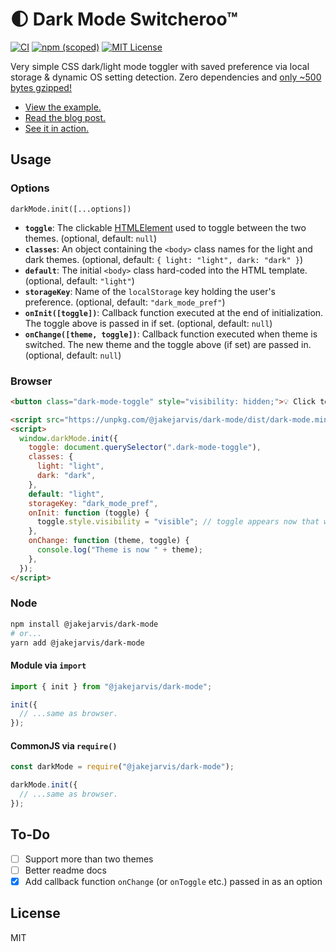 # 🌓 Dark Mode Switcheroo™

[![CI](https://github.com/jakejarvis/dark-mode.js/actions/workflows/ci.yml/badge.svg)](https://github.com/jakejarvis/dark-mode.js/actions/workflows/ci.yml)
[![npm (scoped)](https://img.shields.io/npm/v/@jakejarvis/dark-mode)](https://www.npmjs.com/package/@jakejarvis/dark-mode)
[![MIT License](https://img.shields.io/github/license/jakejarvis/dark-mode?color=violet)](LICENSE)

Very simple CSS dark/light mode toggler with saved preference via local storage & dynamic OS setting detection. Zero dependencies and [only ~500 bytes gzipped!](https://bundlephobia.com/package/@jakejarvis/dark-mode)

- [View the example.](https://jakejarvis.github.io/dark-mode/)
- [Read the blog post.](https://jarv.is/notes/dark-mode/)
- [See it in action.](https://jarv.is/)

## Usage

### Options

`darkMode.init([...options])`

- **`toggle`**: The clickable [HTMLElement](https://developer.mozilla.org/en-US/docs/Web/API/HTMLElement) used to toggle between the two themes. (optional, default: `null`)
- **`classes`**: An object containing the `<body>` class names for the light and dark themes. (optional, default: `{ light: "light", dark: "dark" }`)
- **`default`**: The initial `<body>` class hard-coded into the HTML template. (optional, default: `"light"`)
- **`storageKey`**: Name of the `localStorage` key holding the user's preference. (optional, default: `"dark_mode_pref"`)
- **`onInit([toggle])`**: Callback function executed at the end of initialization. The toggle above is passed in if set. (optional, default: `null`)
- **`onChange([theme, toggle])`**: Callback function executed when theme is switched. The new theme and the toggle above (if set) are passed in. (optional, default: `null`)

### Browser

```html
<button class="dark-mode-toggle" style="visibility: hidden;">💡 Click to see the light... or not.</button>

<script src="https://unpkg.com/@jakejarvis/dark-mode/dist/dark-mode.min.js"></script>
<script>
  window.darkMode.init({
    toggle: document.querySelector(".dark-mode-toggle"),
    classes: {
      light: "light",
      dark: "dark",
    },
    default: "light",
    storageKey: "dark_mode_pref",
    onInit: function (toggle) {
      toggle.style.visibility = "visible"; // toggle appears now that we know JS is enabled
    },
    onChange: function (theme, toggle) {
      console.log("Theme is now " + theme);
    },
  });
</script>
```

### Node

```bash
npm install @jakejarvis/dark-mode
# or...
yarn add @jakejarvis/dark-mode
```

#### Module via `import`

```js
import { init } from "@jakejarvis/dark-mode";

init({
  // ...same as browser.
});
```

#### CommonJS via `require()`

```js
const darkMode = require("@jakejarvis/dark-mode");

darkMode.init({
  // ...same as browser.
});
```

## To-Do

- [ ] Support more than two themes
- [ ] Better readme docs
- [x] Add callback function `onChange` (or `onToggle` etc.) passed in as an option

## License

MIT
